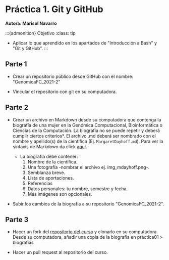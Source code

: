 # Práctica 1. Git y GitHub
**Autora: Marisol Navarro**

:::{admonition} Objetivo
:class: tip
* Aplicar lo que aprendido en los apartados de "Introducción a Bash" y "Git y GitHub".
:::

## Parte 1

* Crear un repositorio público desde GitHub con el nombre: "GenomicaFC_2021-2"

* Vincular el repositorio con git en su computadora.

## Parte 2

* Crear un archivo en Markdown desde su computadora que contenga la biografía de una mujer en la Genómica Computacional, Bioinformática o Ciencias de la Computación. La biografía no se puede repetir y deberá cumplir ciertos criterios*. El archivo .md deberá ser nombrado con el nombre y apellido(s) de la científica (Ej. `MargaretDayhoff.md`). Para ver la sintaxis de Markdown da click <a href = "https://www.markdownguide.org/cheat-sheet/">aquí</a>.

  * La biografía debe contener:
    1. Nombre de la científica.
    2. Una fotografía -nombrar el archivo ej. img_mdayhoff.png-.
    3. Semblanza breve.
    4. Lista de aportaciones.
    5. Referencias
    6. Datos personales: tu nombre, semestre y fecha.
    7. Más imágenes son opcionales.

* Subir los cambios de la biografía a su repositorio "GenomicaFC_2021-2".

## Parte 3

* Hacer un fork del <a href = "https://github.com/solnavss/Genomica_Computacional">repositorio del curso</a> y clonarlo en su computadora. Desde su computadora, añadir una copia de la biografía en práctica01 > biografías

* Hacer un pull request al repositorio del curso.
